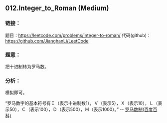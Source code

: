 ## 012.Integer_to_Roman (Medium)

### **链接**：
题目：https://leetcode.com/problems/integer-to-roman/
代码(github)：https://github.com/JianghanLi/LeetCode

### **题意**：
把十进制转为罗马数。

### **分析**：
模拟即可。

“罗马数字的基本符号有Ｉ（表示十进制数1），Ｖ（表示5），Ｘ（表示10），Ｌ（表示50），Ｃ（表示100），Ｄ（表示500），Ｍ（表示1000）。” -- [罗马数制(百度百科)](http://baike.baidu.com/view/1246899.htm)


